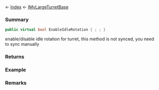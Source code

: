 ← [Index](Api-Index) ← [IMyLargeTurretBase](Sandbox.ModAPI.Ingame.IMyLargeTurretBase)

### Summary

```csharp
public virtual bool EnableIdleRotation { ; ; }
```

enable/disable idle rotation for turret, this method is not synced, you need to sync manually

### Returns

### Example

### Remarks

